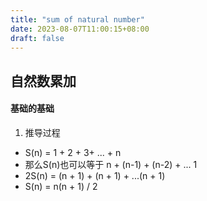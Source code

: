```yaml
---
title: "sum of natural number"
date: 2023-08-07T11:00:15+08:00
draft: false
---
```

## 自然数累加

#### 基础的基础

1. 推导过程
- S(n) = 1 + 2 + 3+ ... + n
- 那么S(n)也可以等于 n + (n-1) + (n-2) + ... 1
- 2S(n) = (n + 1) + (n + 1) + ...(n + 1)
- S(n) = n(n + 1) / 2